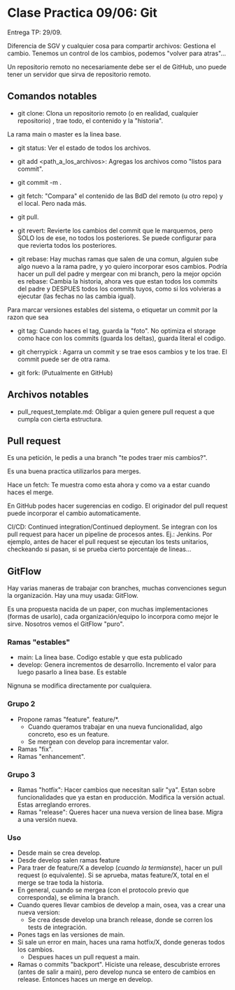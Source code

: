 # Clase Practica 09/06: Git

Entrega TP: 29/09.

Diferencia de SGV y cualquier cosa para compartir archivos: Gestiona el cambio. Tenemos un control de los cambios, podemos "volver para atras"...

Un repositorio remoto no necesariamente debe ser el de GitHub, uno puede tener un servidor que sirva de repositorio remoto.

## Comandos notables

+ git clone: Clona un repositorio remoto (o en realidad, cualquier repositorio) , trae todo, el contenido y la "historia".

La rama main o master es la linea base.

+ git status: Ver el estado de todos los archivos.
+ git add <path_a_los_archivos>: Agregas los archivos como "listos para commit".
+ git commit -m <mensaje>.

+ git fetch: "Compara" el contenido de las BdD del remoto (u otro repo) y el local. Pero nada más.

+ git pull.

+ git revert: Revierte los cambios del commit que le marquemos, pero SOLO los de ese, no todos los posteriores. Se puede configurar para que revierta todos los posteriores.

+ git rebase: Hay muchas ramas que salen de una comun, alguien sube algo nuevo a la rama padre, y yo quiero incorporar esos cambios. Podría hacer un pull del padre y mergear con mi branch, pero la mejor opción es rebase: Cambia la historia, ahora ves que estan todos los commits del padre y DESPUES todos los commits tuyos, como si los volvieras a ejecutar (las fechas no las cambia igual).

Para marcar versiones estables del sistema, o etiquetar un commit por la razon que sea

+ git tag: Cuando haces el tag, guarda la "foto". No optimiza el storage como hace con los commits (guarda los deltas), guarda literal el codigo.

+ git cherrypick <commit>: Agarra un commit y se trae esos cambios y te los trae. El commit puede ser de otra rama. 

+ git fork: (Putualmente en GitHub)

## Archivos notables

+ pull_request_template.md: Obligar a quien genere pull request a que cumpla con cierta estructura.

## Pull request

Es una petición, le pedis a una branch "te podes traer mis cambios?".

Es una buena practica utilizarlos para merges.

Hace un fetch: Te muestra como esta ahora y como va a estar cuando haces el merge.

En GitHub podes hacer sugerencias en codigo. El originador del pull request puede incorporar el cambio automaticamente.

CI/CD: Continued integration/Continued deployment. Se integran con los pull request para hacer un pipeline de procesos antes. Ej.: Jenkins. Por ejemplo, antes de hacer el pull request se ejecutan los tests unitarios, checkeando si pasan, si se prueba cierto porcentaje de lineas...

## GitFlow

Hay varias maneras de trabajar con branches, muchas convenciones segun la organización. Hay una muy usada: GitFlow.

Es una propuesta nacida de un paper, con muchas implementaciones (formas de usarlo), cada organización/equipo lo incorpora como mejor le sirve. Nosotros vemos el GitFlow "puro".

### Ramas "estables"

+ main: La linea base. Codigo estable y que esta publicado
+ develop: Genera incrementos de desarrollo. Incremento el valor para luego pasarlo a linea base. Es estable

Nignuna se modifica directamente por cualquiera.

### Grupo 2

+ Propone ramas "feature". feature/*.
	+ Cuando queramos trabajar en una nueva funcionalidad, algo concreto, eso es un feature.
	+ Se mergean con develop para incrementar valor.
+ Ramas "fix".
+ Ramas "enhancement".

### Grupo 3

+ Ramas "hotfix": Hacer cambios que necesitan salir "ya". Estan sobre funcionalidades que ya estan en producción. Modifica la versión actual. Estas arreglando errores.
+ Ramas "release": Queres hacer una nueva version de linea base. Migra a una versión nueva.

### Uso

+ Desde main se crea develop.
+ Desde develop salen ramas feature
+ Para traer de feature/X a develop (_cuando la termianste_), hacer un pull request (o equivalente). Si se aprueba, matas feature/X, total en el merge se trae toda la historia.
+ En general, cuando se mergea (con el protocolo previo que corresponda), se elimina la branch.
+ Cuando queres llevar cambios de develop a main, osea, vas a crear una nueva version:
	+ Se crea desde develop una branch release, donde se corren los tests de integración.
+ Pones tags en las versiones de main.
+ Si sale un error en main, haces una rama hotfix/X, donde generas todos los cambios.
	+ Despues haces un pull request a main.
+ Ramas o commits "backport". Hiciste una release, descubriste errores (antes de salir a main), pero develop nunca se entero de cambios en release. Entonces haces un merge en develop.
